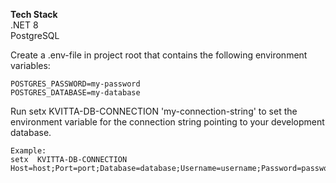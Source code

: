 **Tech Stack**</br>
.NET 8 </br>
PostgreSQL

Create a .env-file in project root that contains the following environment variables:

    POSTGRES_PASSWORD=my-password
    POSTGRES_DATABASE=my-database

Run setx KVITTA-DB-CONNECTION 'my-connection-string'  to set the environment variable for the connection string pointing to your development database.

    Example: 
    setx  KVITTA-DB-CONNECTION Host=host;Port=port;Database=database;Username=username;Password=password
